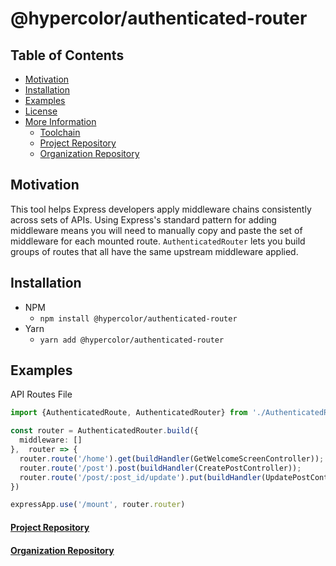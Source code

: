 # @hypercolor/authenticated-router

## Table of Contents
- [Motivation](#motivation)
- [Installation](#installation)
- [Examples](#Examples)
- [License](LICENSE)
- [More Information](#more-information)
    - [Toolchain](#toolchain)
    - [Project Repository](#project-repository)
    - [Organization Repository](#organization-repository)

## Motivation
This tool helps Express developers apply middleware chains consistently across sets of APIs.  Using Express's standard pattern for adding middleware means you will need to manually copy and paste the set of middleware for each mounted route.  `AuthenticatedRouter` lets you build groups of routes that all have the same upstream middleware applied. 

## Installation
- NPM
  - `npm install @hypercolor/authenticated-router`
- Yarn
  - `yarn add @hypercolor/authenticated-router`

## Examples
API Routes File
```typescript
import {AuthenticatedRoute, AuthenticatedRouter} from './AuthenticatedRouter';

const router = AuthenticatedRouter.build({
  middleware: []
},  router => {
  router.route('/home').get(buildHandler(GetWelcomeScreenController));
  router.route('/post').post(buildHandler(CreatePostController));
  router.route('/post/:post_id/update').put(buildHandler(UpdatePostController));
})

expressApp.use('/mount', router.router)
```


#### [Project Repository](https://github.com/hypercolor/swagger-generator)

#### [Organization Repository](https://github.com/hypercolor/)
